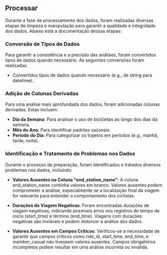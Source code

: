 ## Processar

Durante a fase de processamento dos dados, foram realizadas diversas etapas de limpeza e manipulação para garantir a qualidade e integridade dos dados. Abaixo está a documentação dessas etapas:

### Conversão de Tipos de Dados

Para garantir a consistência e a precisão das análises, foram convertidos tipos de dados quando necessário. As seguintes conversões foram realizadas:

- Convertidos tipos de dados quando necessário (e.g., de string para datetime).

### Adição de Colunas Derivadas

Para uma análise mais aprofundada dos dados, foram adicionadas colunas derivadas. Estas incluem:

- **Dia da Semana**: Para analisar o uso de bicicletas ao longo dos dias da semana.
- **Mês do Ano**: Para identificar padrões sazonais.
- **Período do Dia**: Para categorizar os trajetos em períodos (e.g., manhã, tarde, noite).

### Identificação e Tratamento de Problemas nos Dados

Durante o processo de preparação, foram identificados e tratados diversos problemas nos dados, incluindo:

- **Valores Ausentes na Coluna "end_station_name"**: A coluna end_station_name continha valores em branco. Valores ausentes podem comprometer a análise, especialmente se a localização final da viagem for relevante para entender o comportamento dos ciclistas.
  
- **Durações de Viagem Negativas**: Foram encontradas durações de viagem negativas, indicando possíveis erros nos registros de tempo de início (start_time) e término (end_time). Viagens com durações negativas são inviáveis e podem distorcer a análise dos dados.

- **Valores Ausentes em Campos Críticos**: Verificou-se a necessidade de garantir que campos críticos como ride_id, start_time, end_time, e member_casual não tivessem valores ausentes. Campos obrigatórios incompletos podem resultar em uma análise incorreta ou inválida.

